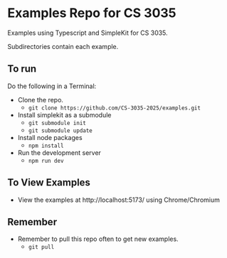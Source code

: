 # Examples Repo for CS 3035

Examples using Typescript and SimpleKit for CS 3035.

Subdirectories contain each example.

## To run

Do the following in a Terminal:
 - Clone the repo.
   - `git clone https://github.com/CS-3035-2025/examples.git`
 - Install simplekit as a submodule
   - `git submodule init`
   - `git submodule update`
 - Install node packages
   - `npm install`
 - Run the development server
   - `npm run dev`

## To View Examples
 - View the examples at http://localhost:5173/ using Chrome/Chromium

## Remember
 - Remember to pull this repo often to get new examples.
   - `git pull`  
